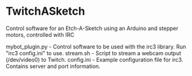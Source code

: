 # TwitchASketch
Control software for an Etch-A-Sketch using an Arduino and stepper motors, controlled with IRC

mybot_plugin.py - Control software to be used with the irc3 library. Run "irc3 config.ini" to use.
stream.sh - Script to stream a webcam output (/dev/video0) to Twitch.
config.ini - Example configuration file for irc3. Contains server and port information.

